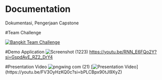 # Documentation
Dokumentasi, Pengerjaan Capstone

#Team Challenge

[![Bangkit Team Challenge](https://drive.google.com/uc?export=download&id=1-aOHmBIT719zLVhVxhOHTCMDNA2GdpTp)](https://drive.google.com/uc?export=download&id=1-aOHmBIT719zLVhVxhOHTCMDNA2GdpTp)


#Demo Application
![Screenshot (1223)](https://github.com/C23-GT01/Documentation/assets/127122571/75d00154-8246-41ca-a116-4414bf6854b6)
https://youtu.be/RNN_E6FQo2Y?si=GspdAvE_RZ2_DrY4

#Presentation Video
![pngwing com (21)](https://github.com/C23-GT01/Documentation/assets/127122571/ef6b1f38-8f11-4545-b9c0-8510cb627792)
[![Presentation Video]([https://www.herbstsoftware.com/wp-content/uploads/2020/10/traceability-in-the-food-drink-industries.jpg](https://www.herbstsoftware.com/wp-content/uploads/2020/10/traceability-in-the-food-drink-industries.jpg))](https://youtu.be/FV3OyHzKQ0c?si=bPLCBpx90tJl9XyZ)


